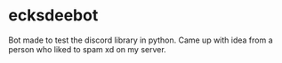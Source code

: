 # ecksdeebot

Bot made to test the discord library in python. Came up with idea from a person who liked to spam xd on my server.

